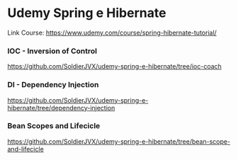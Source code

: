 # Udemy Spring e Hibernate

Link Course:
https://www.udemy.com/course/spring-hibernate-tutorial/

### IOC - Inversion of Control
https://github.com/SoldierJVX/udemy-spring-e-hibernate/tree/ioc-coach

### DI - Dependency Injection
https://github.com/SoldierJVX/udemy-spring-e-hibernate/tree/dependency-injection

### Bean Scopes and Lifecicle
https://github.com/SoldierJVX/udemy-spring-e-hibernate/tree/bean-scope-and-lifecicle
